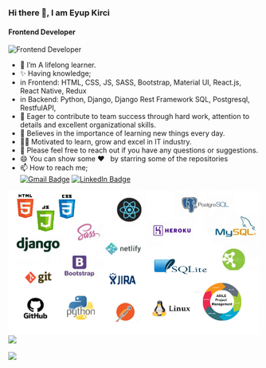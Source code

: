### Hi there 👋, I am Eyup Kirci
#### Frontend Developer
![Frontend Developer](https://media.giphy.com/media/iIqmM5tTjmpOB9mpbn/giphy.gif)

-  🌱 I’m A lifelong learner. 
-  ✨ Having knowledge;
-  in Frontend: HTML, CSS, JS, SASS, Bootstrap, Material UI, React.js, React Native, Redux
-  in Backend: Python, Django, Django Rest Framework SQL, Postgresql, RestfulAPI, 
-  👯 Eager to contribute to team success through hard work, attention to details and excellent organizational skills.
-  📝 Believes in the importance of learning new things every day. 
-  👨‍💻 Motivated to learn, grow and excel in IT industry.
-  💬 Please feel free to reach out if you have any questions or suggestions.
-  😄 You can show some   ❤️    &nbsp; by starring some of the repositories
-  📫 How to reach me;<br>
[![Gmail Badge](https://img.shields.io/badge/Gmail-D14836?style=for-the-badge&logo=gmail&logoColor=white)](https://mail.google.com/mail/u/0/?hl=tr&tf=cm&fs=1&to=eyupkirci@gmail.com)
[![LinkedIn Badge](https://img.shields.io/badge/LinkedIn-0077B5?style=for-the-badge&logo=linkedin&logoColor=white)](https://www.linkedin.com/in/eyupkirci)

<img src="https://github.com/eyupkirci/eyupkirci/blob/main/ss.png?raw=true">
<img src="https://github-readme-stats.vercel.app/api?username=eyupkirci&count_private=true&show_icons=true&theme=merko" > 

![](https://komarev.com/ghpvc/?username=eyupkirci)
<br>
